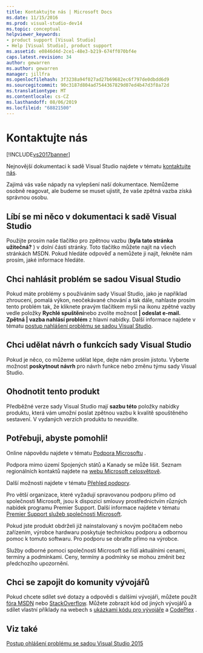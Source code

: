 ```yaml
---
title: Kontaktujte nás | Microsoft Docs
ms.date: 11/15/2016
ms.prod: visual-studio-dev14
ms.topic: conceptual
helpviewer_keywords:
- product support [Visual Studio]
- Help [Visual Studio], product support
ms.assetid: e0846d4d-2ce1-48e3-b219-674ff070bf4e
caps.latest.revision: 34
author: gewarren
ms.author: gewarren
manager: jillfra
ms.openlocfilehash: 3f3238a94f027ad27b69682ec6f797de0dbdd6d9
ms.sourcegitcommit: 90c3187d804ad7544367829d07ed4b47d3f8a72d
ms.translationtype: MT
ms.contentlocale: cs-CZ
ms.lasthandoff: 08/06/2019
ms.locfileid: "68821500"
---
```

# <a name="talk-to-us"></a>Kontaktujte nás
[!INCLUDE[vs2017banner](../includes/vs2017banner.md)]

Nejnovější dokumentaci k sadě Visual Studio najdete v tématu [kontaktujte nás](https://docs.microsoft.com/visualstudio/ide/feedback-options).  

Zajímá vás vaše nápady na vylepšení naší dokumentace. Nemůžeme osobně reagovat, ale budeme se muset ujistit, že vaše zpětná vazba získá správnou osobu.  
  
## <a name="i-likedislike-something-in-the-visual-studio-documentation"></a>Líbí se mi něco v dokumentaci k sadě Visual Studio  
 Použijte prosím naše tlačítko pro zpětnou vazbu (**byla tato stránka užitečná?** ) v dolní části stránky. Toto tlačítko můžete najít na všech stránkách MSDN. Pokud hledáte odpověď a nemůžete ji najít, řekněte nám prosím, jaké informace hledáte.  
  
## <a name="i-would-like-to-report-a-problem-with-visual-studio"></a>Chci nahlásit problém se sadou Visual Studio  
 Pokud máte problémy s používáním sady Visual Studio, jako je například zhroucení, pomalá výkon, neočekávané chování a tak dále, nahlaste prosím tento problém tak, že kliknete pravým tlačítkem myši na ikonu zpětné vazby vedle položky **Rychlé spuštění**nebo zvolíte možnost  **&#124; odeslat e-mail. Zpětná &#124; vazba nahlásí problém** z hlavní nabídky. Další informace najdete v tématu [postup nahlášení problému se sadou Visual Studio](../ide/how-to-report-a-problem-with-visual-studio-2015.md).  
  
## <a name="i-want-to-make-a-suggestion-about-visual-studio-features"></a>Chci udělat návrh o funkcích sady Visual Studio  
 Pokud je něco, co můžeme udělat lépe, dejte nám prosím jistotu. Vyberte možnost **poskytnout návrh** pro návrh funkce nebo změnu týmu sady Visual Studio.   
  
## <a name="rate-this-product"></a>Ohodnotit tento produkt  
 Předběžné verze sady Visual Studio mají **sazbu této** položky nabídky produktu, která vám umožní poslat zpětnou vazbu k kvalitě spouštěného sestavení. V vydaných verzích produktu to neuvidíte.  
  
## <a name="i-need-help"></a>Potřebuji, abyste pomohli!  
 Online nápovědu najdete v tématu [Podpora Microsoftu](http://go.microsoft.com/fwlink/?LinkID=99019) .  
  
 Podpora mimo území Spojených států a Kanady se může lišit. Seznam regionálních kontaktů najdete na [webu Microsoft celosvětově](http://www.microsoft.com/worldwide/).  
  
 Další možnosti najdete v tématu [Přehled podpory](http://www.visualstudio.com/support/support-overview-vs).  
  
 Pro větší organizace, které vyžadují spravovanou podporu přímo od společnosti Microsoft, jsou k dispozici smlouvy prostřednictvím různých nabídek programu Premier Support. Další informace najdete v tématu [Premier Support služeb společnosti Microsoft](http://go.microsoft.com/fwlink/?LinkId=258223).  
  
 Pokud jste produkt obdrželi již nainstalovaný s novým počítačem nebo zařízením, výrobce hardwaru poskytuje technickou podporu a odbornou pomoc k tomuto softwaru. Pro podporu se obraťte přímo na výrobce.  
  
 Služby odborné pomoci společnosti Microsoft se řídí aktuálními cenami, termíny a podmínkami. Ceny, termíny a podmínky se mohou změnit bez předchozího upozornění.  
  
## <a name="i-want-to-get-involved-in-the-developer-community"></a>Chci se zapojit do komunity vývojářů  
 Pokud chcete sdílet své dotazy a odpovědi s dalšími vývojáři, můžete použít [fóra MSDN](http://social.msdn.microsoft.com/Forums/home) nebo [StackOverflow](http://stackoverflow.com/). Můžete zobrazit kód od jiných vývojářů a sdílet vlastní příklady na webech s [ukázkami kódu pro vývojáře](http://code.msdn.microsoft.com/) a [CodePlex](http://www.codeplex.com/) .  
  
## <a name="see-also"></a>Viz také  
 [Postup ohlášení problému se sadou Visual Studio 2015](../ide/how-to-report-a-problem-with-visual-studio-2015.md)
